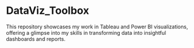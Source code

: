 # DataViz_Toolbox
This repository showcases my work in Tableau and Power BI visualizations, offering a glimpse into my skills in transforming data into insightful dashboards and reports.

